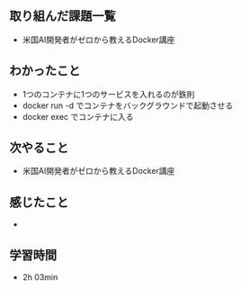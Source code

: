 ## 取り組んだ課題一覧
- 米国AI開発者がゼロから教えるDocker講座
## わかったこと
- 1つのコンテナに1つのサービスを入れるのが鉄則
- docker run -d でコンテナをバックグラウンドで起動させる
- docker exec でコンテナに入る
## 次やること
- 米国AI開発者がゼロから教えるDocker講座
## 感じたこと
- 
## 学習時間
- 2h 03min
